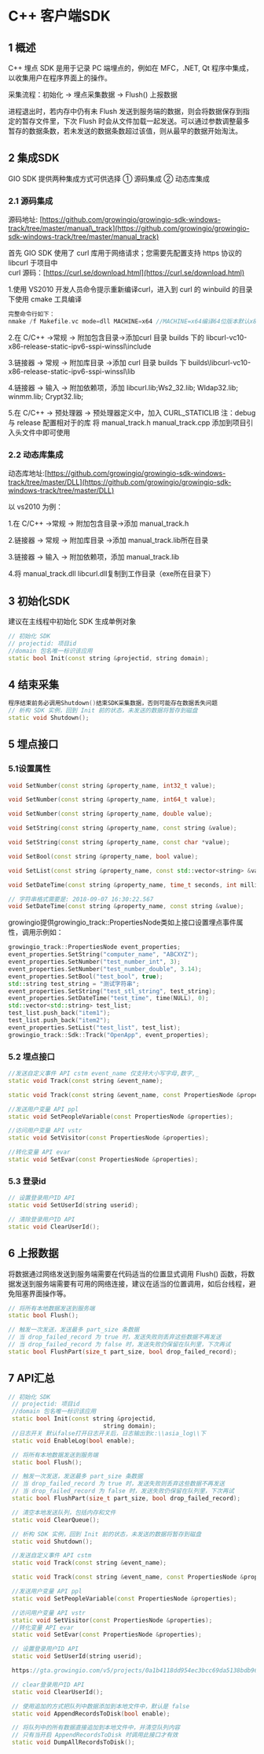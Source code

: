 # C++ 客户端SDK

## 1 概述

C++ 埋点 SDK 是用于记录 PC 端埋点的，例如在 MFC，.NET,  Qt 程序中集成，以收集用户在程序界面上的操作。 

采集流程：初始化 -&gt; 埋点采集数据 -&gt; Flush\(\) 上报数据 

进程退出时，若内存中仍有未 Flush 发送到服务端的数据，则会将数据保存到指定的暂存文件里，下次 Flush 时会从文件加载一起发送。可以通过参数调整最多暂存的数据条数，若未发送的数据条数超过该值，则从最早的数据开始淘汰。

## 2 集成SDK

GIO SDK 提供两种集成方式可供选择 ① 源码集成 ② 动态库集成

### 2.1 源码集成

源码地址: [https://github.com/growingio/growingio-sdk-windows-track/tree/master/manual\_track](https://github.com/growingio/growingio-sdk-windows-track/tree/master/manual_track)

首先 GIO SDK 使用了 curl 库用于网络请求；您需要先配置支持 https 协议的 libcurl 于项目中  
curl 源码：[https://curl.se/download.html](https://curl.se/download.html)

1.使用 VS2010 开发人员命令提示重新编译curl，进入到 curl 的 winbuild 的目录下使用 cmake 工具编译

```cpp
完整命令行如下：
nmake /f Makefile.vc mode=dll MACHINE=x64 //MACHINE=x64编译64位版本默认x86
```

2.在 C/C++ -&gt;常规 -&gt; 附加包含目录-&gt;添加curl 目录 builds 下的 libcurl-vc10-x86-release-static-ipv6-sspi-winssl\include 

3.链接器 -&gt; 常规 -&gt; 附加库目录 -&gt;添加 curl 目录 builds 下 builds\libcurl-vc10-x86-release-static-ipv6-sspi-winssl\lib 

4.链接器 -&gt; 输入 -&gt; 附加依赖项，添加 libcurl.lib;Ws2\_32.lib; Wldap32.lib; winmm.lib; Crypt32.lib;

5.在 C/C++ -&gt; 预处理器 -&gt; 预处理器定义中，加入 CURL\_STATICLIB 注：debug 与 release 配置相对于的库 将 manual\_track.h manual\_track.cpp 添加到项目引入头文件中即可使用

### 2.2 动态库集成

动态库地址:[https://github.com/growingio/growingio-sdk-windows-track/tree/master/DLL](https://github.com/growingio/growingio-sdk-windows-track/tree/master/DLL)

以 vs2010 为例： 

1.在 C/C++ -&gt;常规 -&gt; 附加包含目录-&gt;添加 manual\_track.h 

2.链接器 -&gt; 常规 -&gt; 附加库目录 -&gt;添加 manual\_track.lib所在目录

3.链接器 -&gt; 输入 -&gt; 附加依赖项，添加 manual\_track.lib 

4.将 manual\_track.dll libcurl.dll复制到工作目录（exe所在目录下）

## 3 初始化SDK

建议在主线程中初始化 SDK 生成单例对象 

```cpp
// 初始化 SDK 
// projectid: 项目id 
//domain 包名唯一标识该应用 
static bool Init(const string &projectid, string domain);
```

## 4 结束采集

```cpp
程序结束前务必调用Shutdown()结束SDK采集数据，否则可能存在数据丢失问题
// 析构 SDK 实例，回到 Init 前的状态，未发送的数据将暂存到磁盘 
static void Shutdown();
```

## 5 埋点接口

### 5.1设置属性

```cpp
void SetNumber(const string &property_name, int32_t value);

void SetNumber(const string &property_name, int64_t value);

void SetNumber(const string &property_name, double value);

void SetString(const string &property_name, const string &value);

void SetString(const string &property_name, const char *value);

void SetBool(const string &property_name, bool value);

void SetList(const string &property_name, const std::vector<string> &value);

void SetDateTime(const string &property_name, time_t seconds, int milliseconds);

// 字符串格式需要是: 2018-09-07 16:30:22.567
void SetDateTime(const string &property_name, const string &value);
```

growingio提供growingio\_track::PropertiesNode类如上接口设置埋点事件属性，调用示例如：

```cpp
growingio_track::PropertiesNode event_properties;
event_properties.SetString("computer_name", "ABCXYZ");
event_properties.SetNumber("test_number_int", 3);
event_properties.SetNumber("test_number_double", 3.14);
event_properties.SetBool("test_bool", true);
std::string test_string = "测试字符串";
event_properties.SetString("test_stl_string", test_string);
event_properties.SetDateTime("test_time", time(NULL), 0);
std::vector<std::string> test_list;
test_list.push_back("item1");
test_list.push_back("item2");
event_properties.SetList("test_list", test_list);
growingio_track::Sdk::Track("OpenApp", event_properties);
```

### 5.2 埋点接口

```cpp
//发送自定义事件 API cstm event_name 仅支持大小写字母,数字,_
static void Track(const string &event_name);

static void Track(const string &event_name, const PropertiesNode &properties);

//发送用户变量 API ppl
static void SetPeopleVariable(const PropertiesNode &properties);

//访问用户变量 API vstr
static void SetVisitor(const PropertiesNode &properties);

//转化变量 API evar
static void SetEvar(const PropertiesNode &properties);
```

### 5.3 登录id

```cpp
// 设置登录用户ID API
static void SetUserId(string userid);

// 清除登录用户ID API
static void ClearUserId();
```

## 6 上报数据

将数据通过网络发送到服务端需要在代码适当的位置显式调用 Flush\(\) 函数，将数据发送到服务端需要有可用的网络连接，建议在适当的位置调用，如后台线程，避免阻塞界面操作等。

```cpp
// 将所有本地数据发送到服务端
static bool Flush();

// 触发一次发送，发送最多 part_size 条数据
// 当 drop_failed_record 为 true 时，发送失败则丢弃这些数据不再发送
// 当 drop_failed_record 为 false 时，发送失败仍保留在队列里，下次再试
static bool FlushPart(size_t part_size, bool drop_failed_record);
```

## 7 API汇总

```cpp
// 初始化 SDK
 // projectid: 项目id
 //domain 包名唯一标识该应用
 static bool Init(const string &projectid,
				           string domain);
 //日志开关 默认false打开日志开关后，日志输出到c:\\asia_log\\下
 static void EnableLog(bool enable);

 // 将所有本地数据发送到服务端
 static bool Flush();

 // 触发一次发送，发送最多 part_size 条数据
 // 当 drop_failed_record 为 true 时，发送失败则丢弃这些数据不再发送
 // 当 drop_failed_record 为 false 时，发送失败仍保留在队列里，下次再试
 static bool FlushPart(size_t part_size, bool drop_failed_record);

 // 清空本地发送队列，包括内存和文件
 static void ClearQueue();

 // 析构 SDK 实例，回到 Init 前的状态，未发送的数据将暂存到磁盘
 static void Shutdown();

 //发送自定义事件 API cstm
 static void Track(const string &event_name);

 static void Track(const string &event_name, const PropertiesNode &properties);

 //发送用户变量 API ppl
 static void SetPeopleVariable(const PropertiesNode &properties);

 //访问用户变量 API vstr
 static void SetVisitor(const PropertiesNode &properties);
 //转化变量 API evar
 static void SetEvar(const PropertiesNode &properties);

 // 设置登录用户ID API
 static void SetUserId(string userid);

 https://gta.growingio.com/v5/projects/0a1b4118dd954ec3bcc69da5138bdb96/chartdata

 // clear登录用户ID API
 static void ClearUserId();

 // 使用追加的方式把队列中数据添加到本地文件中，默认是 false
 static void AppendRecordsToDisk(bool enable);

 // 将队列中的所有数据直接追加到本地文件中，并清空队列内容
 // 只有当开启 AppendRecordsToDisk 时调用此接口才有效
 static void DumpAllRecordsToDisk();
```

